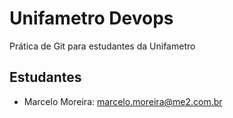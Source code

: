 # Unifametro Devops

Prática de Git para estudantes da Unifametro

## Estudantes
- Marcelo Moreira: marcelo.moreira@me2.com.br
